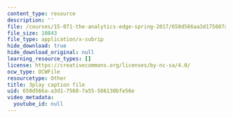 ```yaml
---
content_type: resource
description: ''
file: /courses/15-071-the-analytics-edge-spring-2017/650d566aa3d175607a55586130bfe56e_SBWns1XNcuY.srt
file_size: 10843
file_type: application/x-subrip
hide_download: true
hide_download_original: null
learning_resource_types: []
license: https://creativecommons.org/licenses/by-nc-sa/4.0/
ocw_type: OCWFile
resourcetype: Other
title: 3play caption file
uid: 650d566a-a3d1-7560-7a55-586130bfe56e
video_metadata:
  youtube_id: null
---
```

